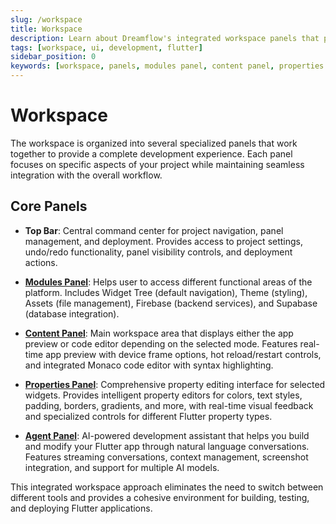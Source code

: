 ```yaml
---
slug: /workspace
title: Workspace
description: Learn about Dreamflow's integrated workspace panels that provide a complete Flutter development environment with specialized tools for building, testing and deploying applications
tags: [workspace, ui, development, flutter]
sidebar_position: 0
keywords: [workspace, panels, modules panel, content panel, properties panel, agent panel, flutter development, dreamflow interface, development environment]
---
```


# Workspace

The workspace is organized into several specialized panels that work together to provide a complete development experience. Each panel focuses on specific aspects of your project while maintaining seamless integration with the overall workflow.

## Core Panels

- **Top Bar**: Central command center for project navigation, panel management, and deployment. Provides access to project settings, undo/redo functionality, panel visibility controls, and deployment actions.

- **[Modules Panel](modules-panel/widget-panel.md)**: Helps user to access different functional areas of the platform. Includes Widget Tree (default navigation), Theme (styling), Assets (file management), Firebase (backend services), and Supabase (database integration).

- **[Content Panel](../workspace/content-panel.md)**: Main workspace area that displays either the app preview or code editor depending on the selected mode. Features real-time app preview with device frame options, hot reload/restart controls, and integrated Monaco code editor with syntax highlighting.

- **[Properties Panel](../workspace/properties-panel.md)**: Comprehensive property editing interface for selected widgets. Provides intelligent property editors for colors, text styles, padding, borders, gradients, and more, with real-time visual feedback and specialized controls for different Flutter property types.

- **[Agent Panel](../workspace/agent-panel.md)**: AI-powered development assistant that helps you build and modify your Flutter app through natural language conversations. Features streaming conversations, context management, screenshot integration, and support for multiple AI models.


This integrated workspace approach eliminates the need to switch between different tools and provides a cohesive environment for building, testing, and deploying Flutter applications.